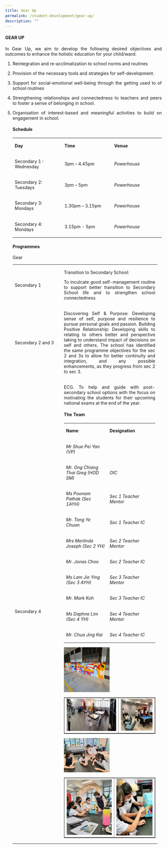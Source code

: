 ```yaml
---
title: Gear Up
permalink: /student-development/gear-up/
description: ""
---
```

<h4><strong>GEAR UP</strong></h4>
<p></p><p align="justify">In Gear Up, we aim to develop the following desired objectives and outcomes to enhance the holistic education for your child/ward:</p>
<ol>
<li><p align="justify">Reintegration and re-acclimatization to school norms and routines&nbsp;
</p></li><li><p align="justify">Provision of the necessary tools and strategies for self-development.&nbsp;
</p></li><li><p align="justify">Support for social-emotional well-being through the getting used to of school routines&nbsp;
</p></li><li><p align="justify">Strengthening relationships and connectedness to teachers and peers to foster a sense of belonging in school.&nbsp;
</p></li><li><p align="justify">Organisation of interest-based and meaningful activities to build on engagement in school.
</p><h4><strong>Schedule</strong></h4>
<table width="439">
<tbody>
<tr>
<td width="146">
<p><strong>Day</strong></p>
</td>
<td width="146">
<p><strong>Time</strong></p>
</td>
<td width="146">
<p><strong>Venue</strong></p>
</td>
</tr>
<tr>
<td width="146">
<p>Secondary 1 : Wednesday</p>
</td>
<td width="146">
<p>3pm – 4.45pm</p>
</td>
<td width="146">
<p><em>Powerhouse</em></p>
</td>
</tr>
<tr>
<td width="146">
<p>Secondary 2: Tuesdays</p>
</td>
<td width="146">
<p>3pm – 5pm</p>
</td>
<td width="146">
<p><em>Powerhouse</em></p>
</td>
</tr>
<tr>
<td width="146">
<p>Secondary 3: Mondays</p>
</td>
<td width="146">
<p>1.30pm – 3.15pm</p>
</td>
<td width="146">
<p><em>Powerhouse</em></p>
</td>
</tr>
<tr>
<td width="146">
<p>Secondary 4: Mondays</p>
</td>
<td width="146">
<p>3.15pm - 5pm</p>
</td>
<td width="146">
<p><em>Powerhouse</em></p>
</td>
</tr>
</tbody>
</table>
<h4><strong>Programmes</strong></h4>
<p>Gear</p>
<table>
<tbody>
<tr>
<td width="144">
<p>Secondary 1</p>
</td>
<td width="294">
<p>Transition to Secondary School:</p>
<p></p><p align="justify">To inculcate good self-management routine to support better transition to Secondary School life and to strengthen school connectedness</p>
</td></tr><tr>
<td width="144">
<p>Secondary 2 and 3</p>
</td>
<td width="294">
<p></p><p align="justify">Discovering Self &amp; Purpose: Developing sense of self, purpose and resilience to pursue personal goals and passion. Building Positive Relationship: Developing skills to relating to others better and&nbsp;perspective taking to understand impact of decisions on self and others. The school has identified the same programme objectives for the sec 2 and 3s to allow for better continuity and integration, and any possible enhancements, as they progress from sec 2 to sec 3.</p>
</td></tr><tr>
<td width="144">
<p>Secondary 4</p>
</td>
<td width="294">
<p></p><p align="justify">ECG. To help and guide with post-secondary school options with the focus on motivating the students for their upcoming national exams at the end of the year.</p>
	<h4><strong>The Team</strong></h4>
<table width="439">
<tbody>
<tr>
<td width="219">
<p><strong>Name</strong></p>
</td>
<td width="219">
<p><strong>Designation</strong></p>
</td>
</tr>
<tr>
<td width="219">
<p><em>Mr Shue Pei Yan (VP)</em></p>
</td>
<td width="219">
<p>&nbsp;</p>
</td>
</tr>
<tr>
<td width="219">
<p><em>Mr. Ong Chiang Thai Greg (HOD SM)</em></p>
</td>
<td width="219">
<p><em>OIC</em></p>
</td>
</tr>
<tr>
<td width="219">
<p><em>Ms Poonam Pathak (Sec 1AYH)</em></p>
</td>
<td width="219">
<p><em>Sec 1 Teacher Mentor</em></p>
</td>
</tr>
<tr>
<td width="219">
<p><em>Mr. Tong Ye Chuan</em></p>
</td>
<td width="219">
<p><em>Sec 1 Teacher IC</em></p>
</td>
</tr>
<tr>
<td width="219">
<p><em>Mrs Merlinda Joseph (Sec 2 YH)</em></p>
</td>
<td width="219">
<p><em>Sec 2 Teacher Mentor</em></p>
</td>
</tr>
<tr>
<td width="219">
<p><em>Mr. Jonas Choo</em></p>
</td>
<td width="219">
<p><em>Sec 2 Teacher IC</em></p>
</td>
</tr>
<tr>
<td width="219">
<p><em>Ms Lam Jie Ying (Sec 3 AYH)</em></p>
</td>
<td width="219">
<p><em>Sec 3 Teacher Mentor</em></p>
</td>
</tr>
<tr>
<td width="219">
<p><em>Mr. Mark Koh</em></p>
</td>
<td width="219">
<p><em>Sec 3 Teacher IC</em></p>
</td>
</tr>
<tr>
<td width="219">
<p><em>Ms Daphne Lim (Sec 4 YH)</em></p>
</td>
<td width="219">
<p><em>Sec 4 Teacher Mentor</em></p>
</td>
</tr>
<tr>
<td width="219">
<p><em>Mr. Chua Jing Kai</em></p>
</td>
<td width="219">
<p><em>Sec 4 Teacher IC</em></p>
</td>
</tr>
</tbody>
</table>
<img style="width: 50%;" src="/images/gu1.jpg">
<table style="border-collapse: collapse; width: 100%;" border="1">
<tbody>
<tr>
<td style="width: 60%;"><img src="/images/gu2.jpg"></td>
<td style="width: 40%;"><img src="/images/gu3.jpg"></td>
</tr>
</tbody>
</table>
<img style="width: 50%;" src="/images/gu4.jpg">
<table style="border-collapse: collapse; width: 100%;" border="1">
<tbody>
<tr>
<td style="width: 55%;"><img src="/images/gu5.jpg"></td>
<td style="width: 45%;"><img src="/images/gu6.jpg"></td>
</tr>
</tbody>
</table></td></tr></tbody></table></li></ol>